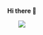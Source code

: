 
<p align="center"><strong>Hi there 👋</strong></p>
<p align="center"> <img src="https://www.codewars.com/users/TatouCode/badges/small" /> </p>
<!--<p align="center"> <img src="https://github-readme-stats.vercel.app/api/top-langs/?username=TatouCode&theme=blue-green" /> </p>-->
